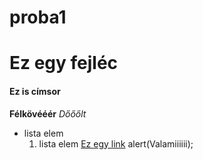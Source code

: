# proba1
# Ez egy fejléc
#### Ez is címsor
**Félkövééér**
*Dőőőlt*
- lista elem
  1. lista elem
[Ez egy link](https://www.youtube.com/)
alert(Valamiiiiii);
  
